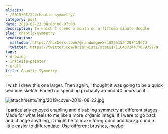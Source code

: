 ```yaml
---
aliases:
- /2019/08/22/chaotic-symmetry/
category: post
date: 2019-08-22 00:00:00-07:00
description: In which I spend a month on a fifteen minute doodle
slug: chaotic-symmetry
syndication:
  mastodon: https://hackers.town/@randomgeek/102661524295419673
  twitter: https://twitter.com/brianwisti/status/1164572447707979779
tags:
- drawing
- infinite-painter
- craft
title: Chaotic Symmetry
---
```


I wish I drew this one larger. Then again, I thought it was going to be a quick bedtime sketch. Ended up spending probably around 40 hours on it.

![attachments/img/2019/cover-2019-08-22.jpg](../../../attachments/img/2019/cover-2019-08-22.jpg)

I particularly enjoyed enabling and disabling symmetry at different stages. Made for what feels to me like a more organic image. If I were to go back and change anything, it might be to make foreground and background a little easier to differentiate. Use different brushes, maybe.